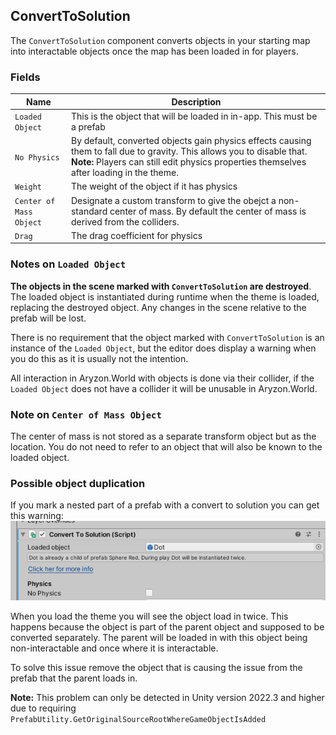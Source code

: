 ## ConvertToSolution

The `ConvertToSolution` component converts objects in your starting map into interactable objects once the map has been loaded in for players.

### Fields

| Name | Description                                                                                                                                                                                                         |
| --- |---------------------------------------------------------------------------------------------------------------------------------------------------------------------------------------------------------------------|
| `Loaded Object` | This is the object that will be loaded in in-app. This must be a prefab                                                                                                                                             |
| `No Physics` | By default, converted objects gain physics effects causing them to fall due to gravity. This allows you to disable that. **Note:** Players can still edit physics properties themselves after loading in the theme. |
| `Weight` | The weight of the object if it has physics                                                                                                                                                                          |
| `Center of Mass Object` | Designate a custom transform to give the obejct a non-standard center of mass. By default the center of mass is derived from the colliders.                                                                         |
| `Drag` | The drag coefficient for physics                                                                                                                                                                                    |

### Notes on `Loaded Object`

**The objects in the scene marked with `ConvertToSolution` are destroyed**.
The loaded object is instantiated during runtime when the theme is loaded, replacing the destroyed object.
Any changes in the scene relative to the prefab will be lost. 

There is no requirement that the object marked with `ConvertToSolution` is an instance of the `Loaded Object`,
but the editor does display a warning when you do this as it is usually not the intention.

All interaction in Aryzon.World with objects is done via their collider, if the `Loaded Object` does not have a collider it will be unusable in Aryzon.World.

### Note on `Center of Mass Object`

The center of mass is not stored as a separate transform object but as the location.
You do not need to refer to an object that will also be known to the loaded object.

### Possible object duplication

If you mark a nested part of a prefab with a convert to solution you can get this warning:
![duplication_warning.png](..%2FImages%2Fduplication_warning.png)

When you load the theme you will see the object load in twice.
This happens because the object is part of the parent object and supposed to be converted separately.
The parent will be loaded in with this object being non-interactable and once where it is interactable.

To solve this issue remove the object that is causing the issue from the prefab that the parent loads in.

**Note:** This problem can only be detected in Unity version 2022.3 and higher due to requiring `PrefabUtility.GetOriginalSourceRootWhereGameObjectIsAdded` 
